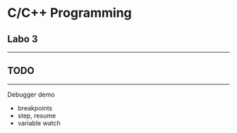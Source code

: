 # C/C++ Programming
## Labo 3
---
## TODO
---
Debugger demo
* breakpoints
* step, resume
* variable watch
